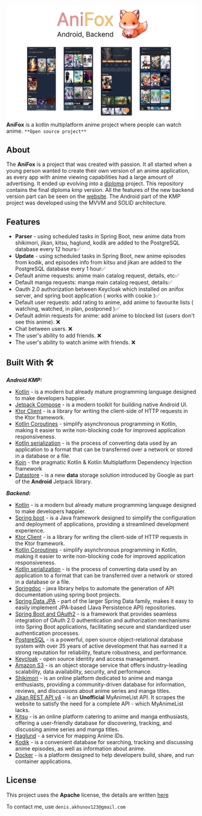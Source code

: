 ![](media/Header.png)
**AniFox** is a kotlin multiplatform anime project where people can watch anime. `**Open source project**`

## About
The **AniFox** is a project that was created with passion. It all started when a young person wanted to create their own version of an anime application, as every app with anime viewing capabilities had a large amount of advertising. It ended up evolving into a [diploma](https://github.com/DeNyWho/AniFoxKMP/blob/master/diplom/%D0%92%D0%9A%D0%A0.docx) project. This repository contains the final diploma kmp version. All the features of the new backend version part can be seen on the [website](https://anifox.club/anime).  The Android part of the KMP project was developed using the MVVM and SOLID architecture.
## Features
- **Parser** -   using scheduled tasks in Spring Boot, new anime data from shikimori, jikan, kitsu, haglund, kodik are added to the PostgreSQL database every 12 hours✅
- **Update** - using scheduled tasks in Spring Boot, new anime episodes from kodik, and episodes info from kitsu and jikan are added to the PostgreSQL database every 1 hour✅
- Default anime requests: anime main catalog request, details, etc✅
- Default manga requests: manga main catalog request, details✅
- Oauth 2.0 authorization between Keycloak which installed on anifox server, and spring boot application ( works with cookie )✅
- Default user requests: add rating to anime, add anime to favourite lists ( watching, watched, in plan, postponed )✅
- Default admin requests for anime: add anime to blocked list (users don't see this anime). ❌
- Chat between users. ❌
- The user's ability to add friends. ❌
- The user's ability to watch anime with friends. ❌
## Built With 🛠
***Android KMP:***
- [Kotlin](https://kotlinlang.org/) - is a modern but already mature programming language designed to make developers happier.
- [Jetpack Compose](https://developer.android.com/jetpack/compose) - is a modern toolkit for building native Android UI.
- [Ktor Client](https://ktor.io/docs/welcome.html) - is a library for writing the client-side of HTTP requests in the Ktor framework. 
- [Kotlin Coroutines](https://kotlinlang.org/docs/coroutines-overview.html) - simplify asynchronous programming in Kotlin, making it easier to write non-blocking code for improved application responsiveness.
- [Kotlin serialization](https://kotlinlang.org/docs/serialization.html) - is the process of converting data used by an application to a format that can be transferred over a network or stored in a database or a file.
- [Koin](https://insert-koin.io/) - the pragmatic Kotlin & Kotlin Multiplatform Dependency Injection framework
- [Datastore](https://developer.android.com/topic/libraries/architecture/datastore) - is a new **data** storage solution introduced by Google as part of the **Android** Jetpack library.

***Backend:***
- [Kotlin](https://kotlinlang.org/) - is a modern but already mature programming language designed to make developers happier.
- [Spring boot](https://spring.io/projects/spring-boot) - is a Java framework designed to simplify the configuration and deployment of applications, providing a streamlined development experience.
- [Ktor Client](https://ktor.io/docs/welcome.html) - is a library for writing the client-side of HTTP requests in the Ktor framework.
- [Kotlin Coroutines](https://kotlinlang.org/docs/coroutines-overview.html) - simplify asynchronous programming in Kotlin, making it easier to write non-blocking code for improved application responsiveness.
- [Kotlin serialization](https://kotlinlang.org/docs/serialization.html) - is the process of converting data used by an application to a format that can be transferred over a network or stored in a database or a file.
- [Springdoc](https://springdoc.org/) - java library helps to automate the generation of API documentation using spring boot projects.
- [Spring Data JPA](https://spring.io/projects/spring-data-jpa) - part of the larger Spring Data family, makes it easy to easily implement JPA-based (Java Persistence API) repositories.
- [Spring Boot and OAuth2](https://spring.io/guides/tutorials/spring-boot-oauth2/) - is a framework that provides seamless integration of OAuth 2.0 authentication and authorization mechanisms into Spring Boot applications, facilitating secure and standardized user authentication processes.
- [PostgreSQL](https://www.postgresql.org/) - is a powerful, open source object-relational database system with over 35 years of active development that has earned it a strong reputation for reliability, feature robustness, and performance.
- [Keycloak](https://www.keycloak.org/) - open source identity and access management.
- [Amazon S3](https://docs.amazonaws.cn/en_us/AmazonS3/latest/userguide/Welcome.html) - is an object storage service that offers industry-leading scalability, data availability, security, and performance.
- [Shikimori](https://shikimori.one/) - is an online platform dedicated to anime and manga enthusiasts, providing a community-driven database for information, reviews, and discussions about anime series and manga titles.
- [Jikan REST API v4](https://docs.api.jikan.moe/) - is an **Unofficial** MyAnimeList API. It scrapes the website to satisfy the need for a complete API - which MyAnimeList lacks.
- [Kitsu](https://kitsu.io/) -  is an online platform catering to anime and manga enthusiasts, offering a user-friendly database for discovering, tracking, and discussing anime series and manga titles.
- [Haglund](https://arm.haglund.dev/docs) -  a service for mapping Anime IDs.
- [Kodik](https://kodik.online/) -  is a convenient database for searching, tracking and discussing anime episodes, as well as information about anime.
- [Docker](https://www.docker.com/) -  is a platform designed to help developers build, share, and run container applications.
## License
This project uses the **Apache** license, the details are written [here](https://github.com/DeNyWho/Anifox_Backend/blob/main/LICENSE)

To contact me, use `denis.akhunov123@gmail.com`
